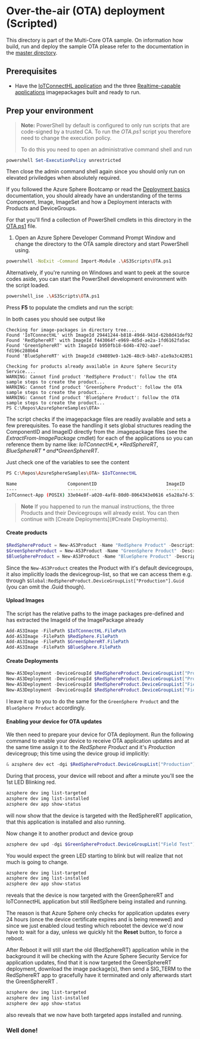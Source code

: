 # Over-the-air (OTA) deployment (Scripted)

This directory is part of the Multi-Core OTA sample. On information how build, run and deploy the sample OTA please refer 
to the documentation in the [master directory](../README.MD).

## Prerequisites

- Have the [IoTConnectHL application](../IoTConnectHL/README.MD) and the three [Realtime-capable applications](../RedSphereRT/README.MD) 
imagepackages built and ready to run.

## Prep your environment 
>**Note:** PowerShell by default is configured to only run scripts that are code-signed by a trusted CA. To run the *OTA.ps1* script you 
>therefore need to change the execution policy.
>
>To do this you need to open an administrative command shell and run
```Powershell
powershell Set-ExecutionPolicy unrestricted
```
Then close the admin command shell again since you should only run on elevated priviledges when absolutely required.

If you followed the Azure Sphere Bootcamp or read the [Deployment basics](https://docs.microsoft.com/en-us/azure-sphere/deployment/deployment-concepts) 
documentation, you should already have an understanding of the terms Component, Image, ImageSet and how a Deployment interacts with Products and DeviceGroups.

For that you'll find a collection of PowerShell cmdlets in this directory in the [OTA.ps1](./OTA.ps1) file.

1. Open an Azure Sphere Developer Command Prompt Window and change the directory to the OTA sample directory and start PowerShell using. 
```sh
powershell -NoExit -Command Import-Module .\AS3Scripts\OTA.ps1
```

Alternatively, if you're running on Windows and want to peek at the source codes aside, you can start the PowerShell development environment with the script loaded. 
```sh
powershell_ise .\AS3Scripts\OTA.ps1
```
Press **F5** to populate the cmdlets and run the script:

In both cases you should see output like
```
Checking for image-packages in directory tree....
Found 'IoTConnectHL' with ImageId 29441244-b818-49d4-941d-62b8d41def92
Found 'RedSphereRT' with ImageId f443064f-e969-4d5d-ae2a-1fd6162fa5ac
Found 'GreenSphereRT' with ImageId b950fb18-6d4b-4702-aaef-fd196c280b64
Found 'BlueSphereRT' with ImageId c94089e9-1a26-48c9-b4b7-a1e9a3c42051

Checking for products already available in Azure Sphere Security Service....
WARNING: Cannot find product 'RedSphere Product': follow the OTA sample steps to create the product...
WARNING: Cannot find product 'GreenSphere Product': follow the OTA sample steps to create the product...
WARNING: Cannot find product 'BlueSphere Product': follow the OTA sample steps to create the product...
PS C:\Repos\AzureSphereSamples\OTA>
```

The script checks if the imagepackage files are readily available and sets a few prerequisites. To ease the handling 
it sets global structures reading the ComponentID and ImageID directly from the .imagepackage files (see the *ExtractFrom-ImagePackage* cmdlet) 
for each of the applications so you can reference them by name like: *$IoTConnectHL*, *$RedSphereRT*, *$BlueSphereRT* and *$GreenSphereRT*. 

Just check one of the variables to see the content
```sh
PS C:\Repos\AzureSphereSamples\OTA> $IoTConnectHL

Name                   ComponentID                          ImageID                              FilePath                                                            
----                   -----------                          -------                              --------                                                            
IoTConnect-App (POSIX) 33e04e8f-a020-4af8-80d0-8064343e0616 e5a28a7d-5118-4e10-903a-4ed6482e8213 .\\IoTConnectHL\\out\\ARM-Debug-4+Beta2001\\IoTConnectHL.imagepackage
```

>**Note** 
>If you happened to run the manual instructions, the three Products and their Devicegroups will already exist. You can then continue with [Create Deployments](#Create Deployments).  

#### Create products
```PowerShell
$RedSphereProduct = New-AS3Product -Name "RedSphere Product" -Description "The RedSphere Appliance"
$GreenSphereProduct = New-AS3Product -Name "GreenSphere Product" -Description "The GreenSphere Appliance"
$BlueSphereProduct = New-AS3Product -Name "BlueSphere Product" -Description "The BlueSphere Appliance"
```

Since the `New-AS3Product` creates the Product with it's default devicegroups, it also implicitly loads the devicegroup-list, so that we
can access them e.g. through  `$Global:RedSphereProduct.DeviceGroupList["Production"].Guid` (you can omit the .Guid though).

#### Upload Images

The script has the relative paths to the image packages pre-defined and has extracted the ImageId of the ImagePackage already
```PowerShell
Add-AS3Image -FilePath $IoTConnectHL.FilePath
Add-AS3Image -FilePath $RedSphere.FilePath
Add-AS3Image -FilePath $GreenSphereRT.FilePath
Add-AS3Image -FilePath $BlueSphere.FilePath
```

#### Create Deployments

```PowerShell
New-AS3Deployment -DeviceGroupId $RedSphereProduct.DeviceGroupList["Production"] -Images $RedSphereRT.ImageID
New-AS3Deployment -DeviceGroupId $RedSphereProduct.DeviceGroupList["Production OS Evaluation"] -Images $RedSphereRT.ImageID
New-AS3Deployment -DeviceGroupId $RedSphereProduct.DeviceGroupList["Field Test"] -Images $RedSphereRT.ImageID, $IoTConnectHL.ImageID
New-AS3Deployment -DeviceGroupId $RedSphereProduct.DeviceGroupList["Field Test OS Evaluation"] -Images $RedSphereRT.ImageID, $IoTConnectHL.ImageID
```

I leave it up to you to do the same for the `GreenSphere Product` and the `BlueSphere Product` accordingly.


#### Enabling your device for OTA updates 
We then need to prepare your device for OTA deployment. Run the following command to enable your device to receive OTA application updates and at the 
same time assign it to the *RedSphere Product* and it's *Production* devicegroup; this time using the device group id implicitly:
```PowerShell
& azsphere dev ect -dgi $RedSphereProduct.DeviceGroupList["Production"]
```
During that process, your device will reboot and after a minute you'll see the 1st LED Blinking red.
```PowerShell
azsphere dev img list-targeted
azsphere dev img list-installed
azsphere dev app show-status
```
will now show that the device is targeted with the RedSphereRT application, that this application is installed and also running.



Now change it to another product and device group
```PowerShell
azsphere dev upd -dgi $GreenSphereProduct.DeviceGroupList["Field Test"]
```
You would expect the green LED starting to blink but will realize that not much is going to change. 
```PowerShell
azsphere dev img list-targeted
azsphere dev img list-installed
azsphere dev app show-status
```
reveals that the device is now targeted with the GreenSphereRT and IoTConnectHL application but still RedSphere being installed and running.

The reason is that Azure Sphere only checks for application updates every 24 hours (once the device certificate expires and is being renewed) and 
since we just enabled cloud testing which rebootet the device we'd now have to wait for a day, unless we quickly hit the **Reset** button, to force a reboot.

After Reboot it will still start the old (RedSphereRT) application while in the background it will be checking with the Azure Sphere Security Service for 
application updates, find that it is now targeted the GreenSphereRT deployment, download the image package(s), then send a SIG_TERM to the RedSphereRT app
to gracefully have it terminated and only afterwards start the GreenSphereRT .  
```PowerShell
azsphere dev img list-targeted
azsphere dev img list-installed
azsphere dev app show-status
```
also reveals that we now have both targeted apps installed and running.

### Well done!
